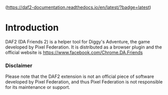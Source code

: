 (https://daf2-documentation.readthedocs.io/en/latest/?badge=latest)
# Introduction
DAF2 (DA Friends 2) is a helper tool for Diggy's Adventure, the game developed by Pixel Federation. It is 
distributed as a browser plugin and the official website is https://www.facebook.com/Chrome.DA.Friends 

### Disclaimer
Please note that the DAF2 extension is not an official piece of software developed by Pixel Federation, and thus 
Pixel Federation is not responsible for its maintenance or support.